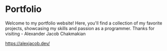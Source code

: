 # Portfolio

Welcome to my portfolio website! Here, you'll find a collection of my favorite projects, showcasing my skills and passion as a programmer. Thanks for visiting - Alexander Jacob Chakmakian

https://alexjacob.dev/